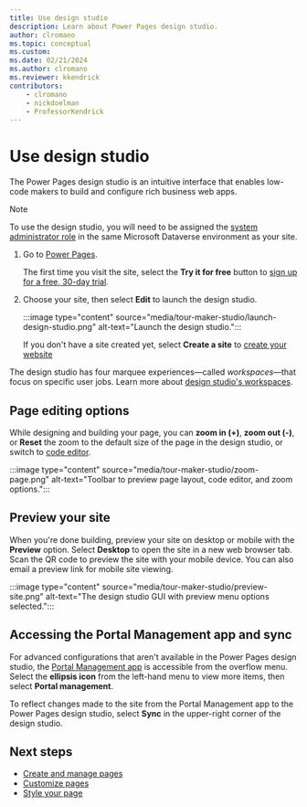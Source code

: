 ```yaml
---
title: Use design studio
description: Learn about Power Pages design studio.
author: clromano
ms.topic: conceptual
ms.custom: 
ms.date: 02/21/2024
ms.author: clromano
ms.reviewer: kkendrick
contributors:
    - clromano
    - nickdoelman
    - ProfessorKendrick
---
```


# Use design studio

The Power Pages design studio is an intuitive interface that enables low-code makers to build and configure rich business web apps.

> [!NOTE]
> To use the design studio, you will need to be assigned the [system administrator role](/power-platform/admin/assign-security-roles) in the same Microsoft Dataverse environment as your site. 

1. Go to [Power Pages](https://make.powerpages.microsoft.com/).

    The first time you visit the site, select the **Try it for free** button to [sign up for a free, 30-day trial](trial-signup.md).

1. Choose your site, then select **Edit** to launch the design studio.

    :::image type="content" source="media/tour-maker-studio/launch-design-studio.png" alt-text="Launch the design studio.":::

    If you don't have a site created yet, select **Create a site** to [create your website](create-manage.md)

The design studio has four marquee experiences—called *workspaces*—that focus on specific user jobs. Learn more about [design studio's workspaces](../configure/design-build-overview.md). 

## Page editing options

While designing and building your page, you can **zoom in (+)**, **zoom out (-)**, or **Reset** the zoom to the default size of the page in the design studio, or switch to [code editor](code-editor.md).

:::image type="content" source="media/tour-maker-studio/zoom-page.png" alt-text="Toolbar to preview page layout, code editor, and zoom options.":::

## Preview your site

When you're done building, preview your site on desktop or mobile with the **Preview** option. Select **Desktop** to open the site in a new web browser tab. Scan the QR code to preview the site with your mobile device. You can also email a preview link for mobile site viewing.

:::image type="content" source="media/tour-maker-studio/preview-site.png" alt-text="The design studio GUI with preview menu options selected.":::

## Accessing the Portal Management app and sync

For advanced configurations that aren't available in the Power Pages design studio, the [Portal Management app](../configure/portal-management-app.md) is accessible from the overflow menu. Select the **ellipsis icon** from the left-hand menu to view more items, then select **Portal management**.

To reflect changes made to the site from the Portal Management app to the Power Pages design studio, select **Sync** in the upper-right corner of the design studio.

## Next steps

- [Create and manage pages](first-page.md)
- [Customize pages](customize-pages.md)
- [Style your page](style-site.md)
